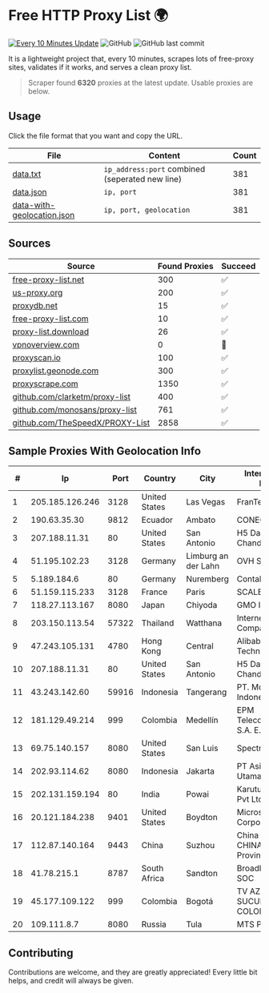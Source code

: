 
# Free HTTP Proxy List 🌍

[![Every 10 Minutes Update](https://github.com/mertguvencli/http-proxy-list/actions/workflows/main.yml/badge.svg?branch=main)](https://github.com/mertguvencli/http-proxy-list/actions/workflows/main.yml)
![GitHub](https://img.shields.io/github/license/mertguvencli/http-proxy-list)
![GitHub last commit](https://img.shields.io/github/last-commit/mertguvencli/http-proxy-list)

It is a lightweight project that, every 10 minutes, scrapes lots of free-proxy sites, validates if it works, and serves a clean proxy list.


> Scraper found **6320** proxies at the latest update. Usable proxies are below.

## Usage

Click the file format that you want and copy the URL.


|File|Content|Count|
|----|-------|-----|
|[data.txt](https://raw.githubusercontent.com/mertguvencli/http-proxy-list/main/proxy-list/data.txt)|`ip_address:port` combined (seperated new line)|381|
|[data.json](https://raw.githubusercontent.com/mertguvencli/http-proxy-list/main/proxy-list/data.json)|`ip, port`|381|
|[data-with-geolocation.json](https://raw.githubusercontent.com/mertguvencli/http-proxy-list/main/proxy-list/data-with-geolocation.json)|`ip, port, geolocation`|381|

## Sources

|Source|Found Proxies|Succeed|
|------|-------------|-------|
|[free-proxy-list.net](https://free-proxy-list.net)|300|✅|
|[us-proxy.org](https://www.us-proxy.org)|200|✅|
|[proxydb.net](http://proxydb.net)|15|✅|
|[free-proxy-list.com](https://free-proxy-list.com/?page=&port=&type%5B%5D=http&type%5B%5D=https&up_time=0&search=Search)|10|✅|
|[proxy-list.download](https://www.proxy-list.download/HTTP)|26|✅|
|[vpnoverview.com](https://vpnoverview.com/privacy/anonymous-browsing/free-proxy-servers)|0|🚫|
|[proxyscan.io](https://www.proxyscan.io)|100|✅|
|[proxylist.geonode.com](https://proxylist.geonode.com/api/proxy-list?limit=300&page=1&sort_by=lastChecked&sort_type=desc&protocols=http,https)|300|✅|
|[proxyscrape.com](https://api.proxyscrape.com/v2/?request=displayproxies&protocol=http&timeout=10000&country=all&ssl=all&anonymity=all)|1350|✅|
|[github.com/clarketm/proxy-list](https://raw.githubusercontent.com/clarketm/proxy-list/master/proxy-list-raw.txt)|400|✅|
|[github.com/monosans/proxy-list](https://raw.githubusercontent.com/monosans/proxy-list/main/proxies/http.txt)|761|✅|
|[github.com/TheSpeedX/PROXY-List](https://raw.githubusercontent.com/TheSpeedX/PROXY-List/master/http.txt)|2858|✅|


## Sample Proxies With Geolocation Info

|#|Ip|Port|Country|City|Internet Service Provider|
|-|--|----|-------|----|-------------------------|
|1|205.185.126.246|3128|United States|Las Vegas|FranTech Solutions|
|2|190.63.35.30|9812|Ecuador|Ambato|CONECEL|
|3|207.188.11.31|80|United States|San Antonio|H5 Data Centers - Chandler LLC|
|4|51.195.102.23|3128|Germany|Limburg an der Lahn|OVH SAS|
|5|5.189.184.6|80|Germany|Nuremberg|Contabo GmbH|
|6|51.159.115.233|3128|France|Paris|SCALEWAY|
|7|118.27.113.167|8080|Japan|Chiyoda|GMO Internet, Inc.|
|8|203.150.113.54|57322|Thailand|Watthana|Internet Thailand Company Ltd.|
|9|47.243.105.131|4780|Hong Kong|Central|Alibaba (US) Technology Co., Ltd.|
|10|207.188.11.31|80|United States|San Antonio|H5 Data Centers - Chandler LLC|
|11|43.243.142.60|59916|Indonesia|Tangerang|PT. Mora Telematika Indonesia|
|12|181.129.49.214|999|Colombia|Medellín|EPM Telecomunicaciones S.A. E.S.P.|
|13|69.75.140.157|8080|United States|San Luis|Spectrum|
|14|202.93.114.62|8080|Indonesia|Jakarta|PT Asia Akses Utama|
|15|202.131.159.194|80|India|Powai|Karuturi Telecom Pvt Ltd|
|16|20.121.184.238|9401|United States|Boydton|Microsoft Corporation|
|17|112.87.140.164|9443|China|Suzhou|China Unicom CHINA169 Jiangsu Province Network|
|18|41.78.215.1|8787|South Africa|Sandton|Broadband Infraco SOC|
|19|45.177.109.122|999|Colombia|Bogotá|TV AZTECA SUCURSAL COLOMBIA|
|20|109.111.8.7|8080|Russia|Tula|MTS PJSC|



## Contributing

Contributions are welcome, and they are greatly appreciated! Every
little bit helps, and credit will always be given.

